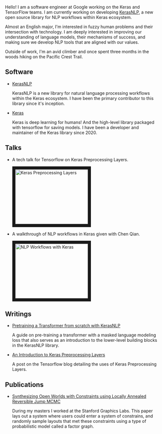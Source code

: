 Hello! I am a software engineer at Google working on the Keras and TensorFlow
teams. I am currently working on developing [KerasNLP](https://github.com/keras-team/keras-nlp),
a new open source library for NLP workflows within Keras ecosystem.

Almost an English major, I'm interested in fuzzy human problems and their
intersection with technology. I am deeply interested in improving our
understanding of language models, their mechanisms of success, and making sure
we develop NLP tools that are aligned with our values.

Outside of work, I'm an avid climber and once spent three months in the woods
hiking on the Pacific Crest Trail.

## Software

- [KerasNLP](https://github.com/keras-team/keras-nlp)

  KerasNLP is a new library for natural language processing workflows within
  the Keras ecosystem. I have been the primary contributor to this library since
  it's inception.

- [Keras](https://github.com/keras-team/keras)

  Keras is deep learning for humans! And the high-level library packaged with
  tensorflow for saving models. I have been a developer and maintainer of the
  Keras library since 2020.

## Talks

- A tech talk for Tensorflow on Keras Preprocessing Layers.

  <a href="http://www.youtube.com/watch?feature=player_embedded&v=GVShIIh3_yE"
  target="_blank"><img src="http://img.youtube.com/vi/GVShIIh3_yE/0.jpg"
  alt="Keras Preprocessing Layers" width="240" height="180" border="10" /></a>

- A walkthrough of NLP workflows in Keras given with Chen Qian.

  <a href="http://www.youtube.com/watch?feature=player_embedded&v=gZIP-_2XYMM"
  target="_blank"><img src="http://img.youtube.com/vi/gZIP-_2XYMM/0.jpg"
  alt="NLP Workflows with Keras" width="240" height="180" border="10" /></a>

## Writings

- [Pretraining a Transformer from scratch with KerasNLP](https://keras.io/guides/keras_nlp/transformer_pretraining/)
  
  A guide on pre-training a transformer with a masked language modeling loss
  that also serves as an introduction to the lower-level building blocks in the
  KerasNLP library.

- [An Introduction to Keras Preprocessing Layers](https://blog.tensorflow.org/2021/11/an-introduction-to-keras-preprocessing.html)
  
  A post on the Tensorflow blog detailing the uses of Keras Preprocessing
  Layers.

## Publications

- [Synthesizing Open Worlds with Constraints using Locally Annealed Reversible Jump MCMC](https://graphics.stanford.edu/~lfyg/owl.pdf)

  During my masters I worked at the Stanford Graphics Labs. This paper lays out
  a system where users could enter a system of constrains, and randomly sample
  layouts that met these constraints using a type of probabilistic model called
  a factor graph.
